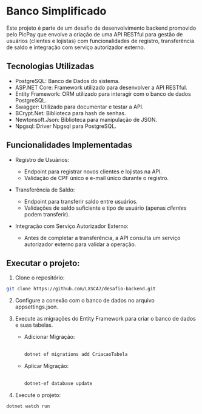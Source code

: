 ﻿# Banco Simplificado

Este projeto é parte de um desafio de desenvolvimento backend promovido pelo PicPay que envolve a criação de uma API RESTful para gestão de usuários (clientes e lojistas) com funcionalidades de registro, transferência de saldo e integração com serviço autorizador externo.

## Tecnologias Utilizadas

- PostgreSQL: Banco de Dados do sistema.
- ASP.NET Core: Framework utilizado para desenvolver a API RESTful.
- Entity Framework: ORM utilizado para interagir com o banco de dados PostgreSQL.
- Swagger: Utilizado para documentar e testar a API.
- BCrypt.Net: Biblioteca para hash de senhas.
- Newtonsoft.Json: Biblioteca para manipulação de JSON.
- Npgsql: Driver Npgsql para PostgreSQL.

## Funcionalidades Implementadas

- Registro de Usuários:
    - Endpoint para registrar novos clientes e lojistas na API.
    - Validação de CPF único e e-mail único durante o registro.

- Transferência de Saldo:
    - Endpoint para transferir saldo entre usuários.
    - Validações de saldo suficiente e tipo de usuário (apenas _clientes_ podem transferir).

- Integração com Serviço Autorizador Externo:
    - Antes de completar a transferência, a API consulta um serviço autorizador externo para validar a operação.


## Executar o projeto: 

1. Clone o repositório:

```bash
git clone https://github.com/LXSCA7/desafio-backend.git
```

2. Configure a conexão com o banco de dados no arquivo appsettings.json.

3. Execute as migrações do Entity Framework para criar o banco de dados e suas tabelas.
    - Adicionar Migração: <br> <br>
        ```bash
        dotnet ef migrations add CriacaoTabela
        ```
    - Aplicar Migração: <br> <br>
        ```bash
        dotnet-ef database update
        ```


1. Execute o projeto:

```bash
dotnet watch run
```
